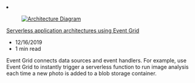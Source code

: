 <!-- This file is automatically generated by build/architectures/build_index.py. Any updates will be lost. -->

<!-- markdownlint-disable MD033 -->

<li class="grid-item item-column" data-categories="Developer Tools ">
<article class="card">
    <div class="card-header has-margin-bottom-none" aria-hidden="true">
        <figure class="image diagram has-height-175 has-overflow-hidden level">
            <a href="/azure/architecture/solution-ideas/articles/serverless-application-architectures-using-event-grid"><img src="/azure/architecture/browse/thumbs/serverless-application-architectures-using-event-grid.png" class="diagram" alt="Architecture Diagram" data-linktype="relative-path"></a>
        </figure>
    </div>
    <div class="card-content">
        <a class="card-content-title has-margin-top-none" href="/azure/architecture/solution-ideas/articles/serverless-application-architectures-using-event-grid">
            <p>Serverless application architectures using Event Grid</p>
        </a>
        <ul class="card-content-metadata">
            <li>12/16/2019</li>
            <li>1 min read</li>
        </ul>
        <p class="card-content-description">Event Grid connects data sources and event handlers. For example, use Event Grid to instantly trigger a serverless function to run image analysis each time a new photo is added to a blob storage container.</p>
        <div class="bottom-to-top-fade is-hidden-mobile"></div>
    </div>
</article>
</li>
